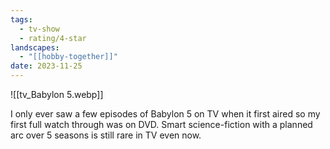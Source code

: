 ```yaml
---
tags:
  - tv-show
  - rating/4-star
landscapes:
  - "[[hobby-together]]"
date: 2023-11-25
---
```

![[tv_Babylon 5.webp]]

I only ever saw a few episodes of Babylon 5 on TV when it first aired so my first full watch through was on DVD. Smart science-fiction with a planned arc over 5 seasons is still rare in TV even now.
